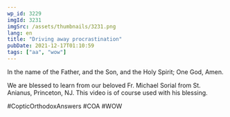 ```yaml
---
wp_id: 3229
imgId: 3231
imgSrc: /assets/thumbnails/3231.png
lang: en
title: "Driving away procrastination"
pubDate: 2021-12-17T01:10:59
tags: ["aa", "wow"]
---
```

<!-- page: 6 -->

<p>In the name of the Father, and the Son, and the Holy Spirit; One God, Amen.</p>
<p>We are blessed to learn from our beloved Fr. Michael Sorial from St. Anianus, Princeton, NJ. This video is of course used with his blessing.</p>
<p>#CopticOrthodoxAnswers​ #COA​ #WOW​</p>
